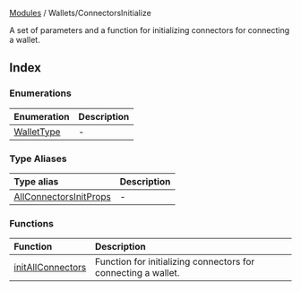 [Modules](../../README.md) / Wallets/ConnectorsInitialize

A set of parameters and a function for initializing connectors for connecting a wallet.

## Index

### Enumerations

| Enumeration | Description |
| :------ | :------ |
| [WalletType](enumerations/WalletType.md) | - |

### Type Aliases

| Type alias | Description |
| :------ | :------ |
| [AllConnectorsInitProps](type-aliases/AllConnectorsInitProps.md) | - |

### Functions

| Function | Description |
| :------ | :------ |
| [initAllConnectors](functions/initAllConnectors.md) | Function for initializing connectors for connecting a wallet. |
